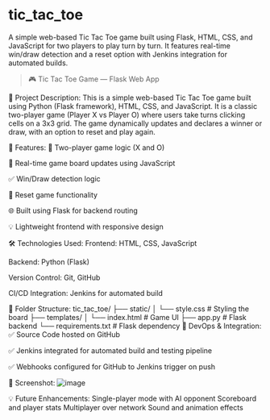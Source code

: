 # tic_tac_toe
A simple web-based Tic Tac Toe game built using Flask, HTML, CSS, and JavaScript for two players to play turn by turn. It features real-time win/draw detection and a reset option with Jenkins integration for automated builds.

> 🎮 Tic Tac Toe Game — Flask Web App

📌 Project Description:
This is a simple web-based Tic Tac Toe game built using Python (Flask framework), HTML, CSS, and JavaScript. It is a classic two-player game (Player X vs Player O) where users take turns clicking cells on a 3x3 grid. The game dynamically updates and declares a winner or draw, with an option to reset and play again.

🚀 Features:
🧠 Two-player game logic (X and O)

🎯 Real-time game board updates using JavaScript

✅ Win/Draw detection logic

🔁 Reset game functionality

🌐 Built using Flask for backend routing

💡 Lightweight frontend with responsive design

🛠️ Technologies Used:
Frontend: HTML, CSS, JavaScript

Backend: Python (Flask)

Version Control: Git, GitHub

CI/CD Integration: Jenkins for automated build

📂 Folder Structure:
tic_tac_toe/
├── static/
│   └── style.css          # Styling the board
├── templates/
│   └── index.html         # Game UI
├── app.py                 # Flask backend
└── requirements.txt       # Flask dependency
🔄 DevOps & Integration:
✅ Source Code hosted on GitHub

✅ Jenkins integrated for automated build and testing pipeline

✅ Webhooks configured for GitHub to Jenkins trigger on push

📸 Screenshot:
![image](https://github.com/user-attachments/assets/5295a8c3-d5f3-40e5-a96f-de48600739c1)


💡 Future Enhancements:
Single-player mode with AI opponent
Scoreboard and player stats
Multiplayer over network
Sound and animation effects
